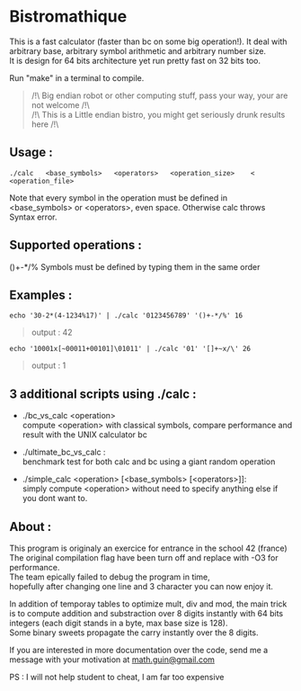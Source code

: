 # Bistromathique

This is a fast calculator (faster than bc on some big operation!). It deal with arbitrary base, arbitrary symbol arithmetic and arbitrary number size.    
It is design for 64 bits architecture yet run pretty fast on 32 bits too.   

Run "make" in a terminal to compile.    
>/!\ Big endian robot or other computing stuff, pass your way, your are not welcome /!\    
>/!\   This is a Little endian bistro, you might get seriously drunk results here   /!\    


## Usage :
	./calc   <base_symbols>   <operators>   <operation_size>    <    <operation_file>     
Note that every symbol in the operation must be defined in \<base_symbols\> or \<operators\>, even space. Otherwise calc throws Syntax error.
      
## Supported operations :
()+-*/% Symbols must be defined by typing them in the same order


## Examples :
	echo '30-2*(4-1234%17)' | ./calc '0123456789' '()+-*/%' 16    
> output : 42

	echo '10001x[~00011+00101]\01011' | ./calc '01' '[]+~x/\' 26    
> output : 1

## 3 additional scripts using ./calc :

*	./bc_vs_calc   \<operation\>     
compute \<operation\> with classical symbols,
compare performance and result with the UNIX calculator bc

*	./ultimate_bc_vs_calc :    
benchmark test for both calc and bc using a giant random operation

*	./simple_calc    \<operation\>  [\<base_symbols\> [\<operators\>]]:    
simply compute \<operation\> without need to specify anything else if you dont want to.   


## About :

This program is originaly an exercice for entrance in the school 42 (france)   
The original compilation flag have been turn off and replace with -O3 for performance.    
The team epically failed to debug the program in time,    
hopefully after changing one line and 3 character you can now enjoy it.    

In addition of temporay tables to optimize mult, div and mod, the main trick is to compute addition and substraction over 8 digits instantly with 64 bits integers (each digit stands in a byte, max base size is 128).    
Some binary sweets propagate the carry instantly over the 8 digits.

If you are interested in more documentation over the code, send me a message with your motivation at math.guin@gmail.com    

PS : I will not help student to cheat, I am far too expensive   
